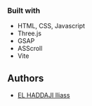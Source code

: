 ### Built with <a name="builtwith"></a>

- HTML, CSS, Javascript
- Three.js
- GSAP
- ASScroll
- Vite

## Authors

- [EL HADDAJI Iliass](https://github.com/Permouda)
